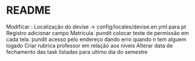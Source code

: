 # README

Modificar : 
  Localização do devise -> config/locales/devise.en.yml para pt
  Registro adicionar campo Matricula.
  pundit colocar teste de permissão em cada tela.
  pundit acesso pelo endereço dando erro quando n tem alguem logado
  Criar rubrica professor em relação aos niveis
  Alterar data de fechamento das task listadas para ultimo dia do semestre



